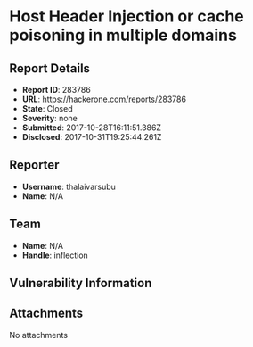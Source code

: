 # Host Header Injection or cache poisoning in multiple domains

## Report Details
- **Report ID**: 283786
- **URL**: https://hackerone.com/reports/283786
- **State**: Closed
- **Severity**: none
- **Submitted**: 2017-10-28T16:11:51.386Z
- **Disclosed**: 2017-10-31T19:25:44.261Z

## Reporter
- **Username**: thalaivarsubu
- **Name**: N/A

## Team
- **Name**: N/A
- **Handle**: inflection

## Vulnerability Information


## Attachments
No attachments

